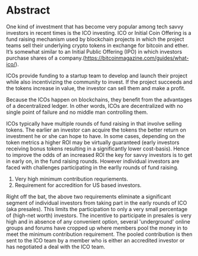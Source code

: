 # Abstract

One kind of investment that has become very popular among tech savvy investors in recent times is the ICO investing. ICO or Initial Coin Offering is a fund raising mechanism used by blockchain projects in which the project teams  sell their underlying crypto tokens in exchange for bitcoin and ether. It’s somewhat similar to an Initial Public Offering (IPO) in which investors purchase shares of a company.(https://bitcoinmagazine.com/guides/what-ico/).

ICOs provide funding to a startup team to develop and launch their project while also incentivizing the community to invest. If the project succeeds and the tokens increase in value, the investor can sell them and make a profit.

Because the ICOs happen on blockchains, they benefit from the advantages of a decentralized ledger. In other words, ICOs are decentralized with no single point of failure and no middle man controlling them.
 
ICOs typically have multiple rounds of fund raising in that involve selling tokens. The earlier an investor can acquire the tokens the better return on investment he or she can hope to have. In some cases, depending on the token metrics a higher ROI may be virtually guaranteed (early investors receiving bonus tokens resulting in a significantly lower cost-basis). Hence to improve the odds of an increased ROI the key for savvy investors is to get in early on, in the fund raising rounds. However individual investors are faced with challenges participating in the earlly rounds of fund raising.
 
 1. Very high minimum contribution requriements.
 2. Requirement for accredition for US based investors.
 
Right off the bat, the above two requirements  eliminate a significant segment of individual investors from taking part in the early rounds of ICO (aka presales). This limits the participation to only a very small percentage of (high-net worth) investors. The incentive to participate in presales is very high and in absence of any convenient option, several 'underground' online groups and forums have cropped up where members pool the money in to meet the minimum contribution requirement. The pooled contribution is then sent to the ICO team by a member who is either an accredited investor or has negotiated a deal with the ICO team.

 
 
 
 
